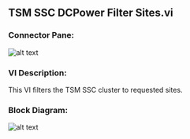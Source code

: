 ## **TSM SSC DCPower Filter Sites.vi**
### Connector Pane:
![alt text](/Instrument%20Control/DCPower/TSM/TSM%20SSC%20DCPower%20Filter%20Sites.vic.png "TSM SSC DCPower Filter Sites.vi connector pane")

### VI Description:
This VI filters the TSM SSC cluster to requested sites.

### Block Diagram:
![alt text](/Instrument%20Control/DCPower/TSM/TSM%20SSC%20DCPower%20Filter%20Sites.vid.png "TSM SSC DCPower Filter Sites.vi block diagram")
